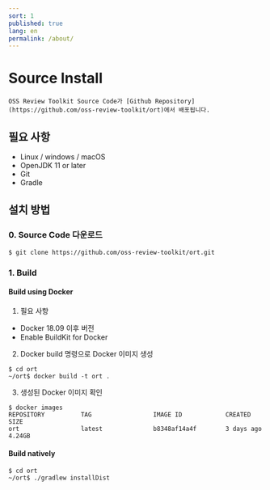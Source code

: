 ```yaml
---
sort: 1
published: true
lang: en
permalink: /about/
---
```

# Source Install
```note
OSS Review Toolkit Source Code가 [Github Repository](https://github.com/oss-review-toolkit/ort)에서 배포됩니다.
```

## 필요 사항
- Linux / windows / macOS
- OpenJDK 11 or later
- Git
- Gradle

## 설치  방법

### 0. Source Code 다운로드
```
$ git clone https://github.com/oss-review-toolkit/ort.git
```

### 1. Build 

#### Build using Docker
1. 필요 사항
- Docker 18.09 이후 버전
- Enable BuildKit for Docker
2. Docker build 명령으로 Docker 이미지 생성
```
$ cd ort
~/ort$ docker build -t ort .
```
3. 생성된 Docker 이미지 확인
```
$ docker images
REPOSITORY          TAG                 IMAGE ID            CREATED             SIZE
ort                 latest              b8348af14a4f        3 days ago          4.24GB
```

#### Build natively
```
$ cd ort
~/ort$ ./gradlew installDist
```
